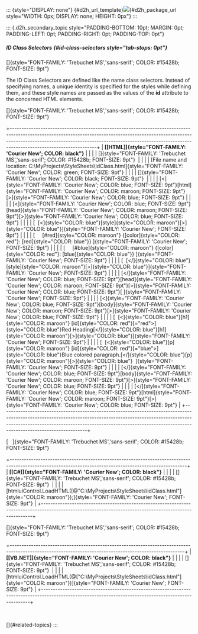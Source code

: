 ::: {style="DISPLAY: none"}
[](ms-xhelp:///?Id=d2h_url_template){#d2h_url_template}![](!package_url!){#d2h_package_url style="WIDTH: 0px; DISPLAY: none; HEIGHT: 0px"}
:::

::: {.d2h_secondary_topic style="PADDING-BOTTOM: 10pt; MARGIN: 0pt; PADDING-LEFT: 0pt; PADDING-RIGHT: 0pt; PADDING-TOP: 0pt"}
##### ID Class Selectors {#id-class-selectors style="tab-stops: 0pt"}

[]{style="FONT-FAMILY: 'Trebuchet MS','sans-serif'; COLOR: #15428b; FONT-SIZE: 9pt"} 

The ID Class Selectors are defined like the name class selectors. Instead of specifying names, a unique identity is specified for the styles while defining them, and these style names are passed as the values of the **id** attribute to the concerned HTML elements.

[]{style="FONT-FAMILY: 'Trebuchet MS','sans-serif'; COLOR: #15428b; FONT-SIZE: 9pt"} 

+------------------------------------------------------------------------------------------------------------------------------------------------------------------------------------------------------------------------------------------------------------------------------+
| **[\[HTML\]]{style="FONT-FAMILY: 'Courier New'; COLOR: black"}**                                                                                                                                                                                                             |
|                                                                                                                                                                                                                                                                              |
| []{style="FONT-FAMILY: 'Trebuchet MS','sans-serif'; COLOR: #15428b; FONT-SIZE: 9pt"}                                                                                                                                                                                         |
|                                                                                                                                                                                                                                                                              |
| [File name and location: C:\\MyProjects\\StyleSheets\\idClass.html]{style="FONT-FAMILY: 'Courier New'; COLOR: green; FONT-SIZE: 9pt"}                                                                                                                                        |
|                                                                                                                                                                                                                                                                              |
| []{style="FONT-FAMILY: 'Courier New'; COLOR: black; FONT-SIZE: 9pt"}                                                                                                                                                                                                         |
|                                                                                                                                                                                                                                                                              |
| [\<]{style="FONT-FAMILY: 'Courier New'; COLOR: blue; FONT-SIZE: 9pt"}[html]{style="FONT-FAMILY: 'Courier New'; COLOR: maroon; FONT-SIZE: 9pt"}[\>]{style="FONT-FAMILY: 'Courier New'; COLOR: blue; FONT-SIZE: 9pt"}                                                          |
|                                                                                                                                                                                                                                                                              |
| [\<]{style="FONT-FAMILY: 'Courier New'; COLOR: blue; FONT-SIZE: 9pt"}[head]{style="FONT-FAMILY: 'Courier New'; COLOR: maroon; FONT-SIZE: 9pt"}[\>]{style="FONT-FAMILY: 'Courier New'; COLOR: blue; FONT-SIZE: 9pt"}                                                          |
|                                                                                                                                                                                                                                                                              |
| [  [\<]{style="COLOR: blue"}[style]{style="COLOR: maroon"}[\>]{style="COLOR: blue"}]{style="FONT-FAMILY: 'Courier New'; FONT-SIZE: 9pt"}                                                                                                                                     |
|                                                                                                                                                                                                                                                                              |
| [     [#red]{style="COLOR: maroon"} {[color]{style="COLOR: red"}: [red]{style="COLOR: blue"}} ]{style="FONT-FAMILY: 'Courier New'; FONT-SIZE: 9pt"}                                                                                                                          |
|                                                                                                                                                                                                                                                                              |
| [     [#blue]{style="COLOR: maroon"} {[color]{style="COLOR: red"}: [blue]{style="COLOR: blue"}} ]{style="FONT-FAMILY: 'Courier New'; FONT-SIZE: 9pt"}                                                                                                                        |
|                                                                                                                                                                                                                                                                              |
| [  [\</]{style="COLOR: blue"}[style]{style="COLOR: maroon"}[\>]{style="COLOR: blue"}]{style="FONT-FAMILY: 'Courier New'; FONT-SIZE: 9pt"}                                                                                                                                    |
|                                                                                                                                                                                                                                                                              |
| [\</]{style="FONT-FAMILY: 'Courier New'; COLOR: blue; FONT-SIZE: 9pt"}[head]{style="FONT-FAMILY: 'Courier New'; COLOR: maroon; FONT-SIZE: 9pt"}[\>]{style="FONT-FAMILY: 'Courier New'; COLOR: blue; FONT-SIZE: 9pt"}[ ]{style="FONT-FAMILY: 'Courier New'; FONT-SIZE: 9pt"}  |
|                                                                                                                                                                                                                                                                              |
| [\<]{style="FONT-FAMILY: 'Courier New'; COLOR: blue; FONT-SIZE: 9pt"}[body]{style="FONT-FAMILY: 'Courier New'; COLOR: maroon; FONT-SIZE: 9pt"}[\>]{style="FONT-FAMILY: 'Courier New'; COLOR: blue; FONT-SIZE: 9pt"}                                                          |
|                                                                                                                                                                                                                                                                              |
| [  [\<]{style="COLOR: blue"}[h1]{style="COLOR: maroon"} [id]{style="COLOR: red"}[=\"red\"\>]{style="COLOR: blue"}Red Heading[\</]{style="COLOR: blue"}[h1]{style="COLOR: maroon"}[\>]{style="COLOR: blue"}]{style="FONT-FAMILY: 'Courier New'; FONT-SIZE: 9pt"}              |
|                                                                                                                                                                                                                                                                              |
| [  [\<]{style="COLOR: blue"}[p]{style="COLOR: maroon"} [id]{style="COLOR: red"}[=\"blue\"\>]{style="COLOR: blue"}Blue colored paragraph.[\</]{style="COLOR: blue"}[p]{style="COLOR: maroon"}[\>]{style="COLOR: blue"}  ]{style="FONT-FAMILY: 'Courier New'; FONT-SIZE: 9pt"} |
|                                                                                                                                                                                                                                                                              |
| [\</]{style="FONT-FAMILY: 'Courier New'; COLOR: blue; FONT-SIZE: 9pt"}[body]{style="FONT-FAMILY: 'Courier New'; COLOR: maroon; FONT-SIZE: 9pt"}[\>]{style="FONT-FAMILY: 'Courier New'; COLOR: blue; FONT-SIZE: 9pt"}                                                         |
|                                                                                                                                                                                                                                                                              |
| [\</]{style="FONT-FAMILY: 'Courier New'; COLOR: blue; FONT-SIZE: 9pt"}[html]{style="FONT-FAMILY: 'Courier New'; COLOR: maroon; FONT-SIZE: 9pt"}[\>]{style="FONT-FAMILY: 'Courier New'; COLOR: blue; FONT-SIZE: 9pt"}                                                         |
+------------------------------------------------------------------------------------------------------------------------------------------------------------------------------------------------------------------------------------------------------------------------------+

[   ]{style="FONT-FAMILY: 'Trebuchet MS','sans-serif'; COLOR: #15428b; FONT-SIZE: 9pt"}

+--------------------------------------------------------------------------------------------------------------------------------------------------------+
| **[\[C#\]]{style="FONT-FAMILY: 'Courier New'; COLOR: black"}**                                                                                         |
|                                                                                                                                                        |
| []{style="FONT-FAMILY: 'Trebuchet MS','sans-serif'; COLOR: #15428b; FONT-SIZE: 9pt"}                                                                   |
|                                                                                                                                                        |
| [htmluiControl.LoadHTML([@\"C:\\MyProjects\\StyleSheets\\idClass.html\"]{style="COLOR: maroon"});]{style="FONT-FAMILY: 'Courier New'; FONT-SIZE: 9pt"} |
+--------------------------------------------------------------------------------------------------------------------------------------------------------+

[]{style="FONT-FAMILY: 'Trebuchet MS','sans-serif'; COLOR: #15428b; FONT-SIZE: 9pt"} 

+-------------------------------------------------------------------------------------------------------------------------------------------------------+
| **[\[VB.NET\]]{style="FONT-FAMILY: 'Courier New'; COLOR: black"}**                                                                                    |
|                                                                                                                                                       |
| []{style="FONT-FAMILY: 'Trebuchet MS','sans-serif'; COLOR: #15428b; FONT-SIZE: 9pt"}                                                                  |
|                                                                                                                                                       |
| [htmluiControl.LoadHTML(@[\"C:\\MyProjects\\StyleSheets\\idClass.html\"]{style="COLOR: maroon"})]{style="FONT-FAMILY: 'Courier New'; FONT-SIZE: 9pt"} |
+-------------------------------------------------------------------------------------------------------------------------------------------------------+

 

[]{#related-topics}
:::
